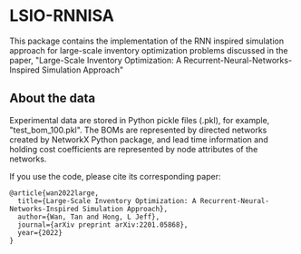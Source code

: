# LSIO-RNNISA
This package contains the implementation of the RNN inspired simulation approach for large-scale inventory optimization problems discussed in the paper, "Large-Scale Inventory Optimization: A Recurrent-Neural-Networks-Inspired Simulation Approach"


## About the data
Experimental data are stored in Python pickle files (.pkl), for example, "test_bom_100.pkl". The BOMs are represented by directed networks created by NetworkX Python package, and lead time information and holding cost coefficients are represented by node attributes of the networks.





If you use the code, please cite its corresponding paper:

```
@article{wan2022large,
  title={Large-Scale Inventory Optimization: A Recurrent-Neural-Networks-Inspired Simulation Approach},
  author={Wan, Tan and Hong, L Jeff},
  journal={arXiv preprint arXiv:2201.05868},
  year={2022}
}     
```  
